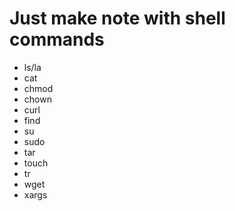 # Just make note with shell commands
 * ls/la
 * cat
 * chmod
 * chown
 * curl
 * find
 * su
 * sudo
 * tar
 * touch
 * tr
 * wget
 * xargs
    
